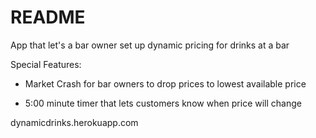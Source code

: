 # README

App that let's a bar owner set up dynamic pricing for drinks at a bar

Special Features:

* Market Crash for bar owners to drop prices to lowest available price

* 5:00 minute timer that lets customers know when price will change

dynamicdrinks.herokuapp.com
